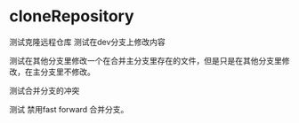 # cloneRepository
测试克隆远程仓库
测试在dev分支上修改内容

测试在其他分支里修改一个在合并主分支里存在的文件，但是只是在其他分支里修改，在主分支里不修改。

测试合并分支的冲突

测试 禁用fast forward 合并分支。







